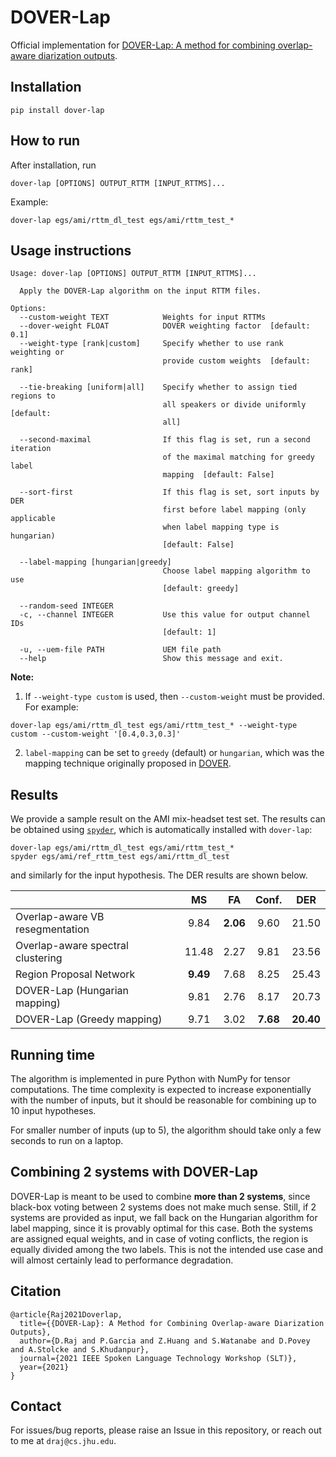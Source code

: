 # DOVER-Lap
Official implementation for [DOVER-Lap: A method for combining overlap-aware diarization outputs](https://arxiv.org/pdf/2011.01997.pdf).

## Installation

```shell
pip install dover-lap
```

## How to run

After installation, run

```shell
dover-lap [OPTIONS] OUTPUT_RTTM [INPUT_RTTMS]...
```

Example:

```shell
dover-lap egs/ami/rttm_dl_test egs/ami/rttm_test_*
```

## Usage instructions

```shell
Usage: dover-lap [OPTIONS] OUTPUT_RTTM [INPUT_RTTMS]...

  Apply the DOVER-Lap algorithm on the input RTTM files.

Options:
  --custom-weight TEXT            Weights for input RTTMs
  --dover-weight FLOAT            DOVER weighting factor  [default: 0.1]
  --weight-type [rank|custom]     Specify whether to use rank weighting or
                                  provide custom weights  [default: rank]

  --tie-breaking [uniform|all]    Specify whether to assign tied regions to
                                  all speakers or divide uniformly  [default:
                                  all]

  --second-maximal                If this flag is set, run a second iteration
                                  of the maximal matching for greedy label
                                  mapping  [default: False]

  --sort-first                    If this flag is set, sort inputs by DER
                                  first before label mapping (only applicable
                                  when label mapping type is hungarian)
                                  [default: False]

  --label-mapping [hungarian|greedy]
                                  Choose label mapping algorithm to use
                                  [default: greedy]

  --random-seed INTEGER
  -c, --channel INTEGER           Use this value for output channel IDs
                                  [default: 1]

  -u, --uem-file PATH             UEM file path
  --help                          Show this message and exit.
```

**Note:** 

1. If `--weight-type custom` is used, then `--custom-weight` must be provided. For example:

```shell
dover-lap egs/ami/rttm_dl_test egs/ami/rttm_test_* --weight-type custom --custom-weight '[0.4,0.3,0.3]'
```

2. `label-mapping` can be set to `greedy` (default) or `hungarian`, which was the mapping
technique originally proposed in [DOVER](https://arxiv.org/abs/1909.08090). 

## Results

We provide a sample result on the AMI mix-headset test set. The results can be 
obtained using [`spyder`](https://github.com/desh2608/spyder), which is automatically
installed with `dover-lap`:

```shell
dover-lap egs/ami/rttm_dl_test egs/ami/rttm_test_*
spyder egs/ami/ref_rttm_test egs/ami/rttm_dl_test
```

and similarly for the input hypothesis. The DER results are shown below.

|                                   |   MS  |  FA  | Conf. |  DER  |
|-----------------------------------|:-----:|:----:|:-----:|:-----:|
| Overlap-aware VB resegmentation   |  9.84 | **2.06** |  9.60 | 21.50 |
| Overlap-aware spectral clustering | 11.48 | 2.27 |  9.81 | 23.56 |
| Region Proposal Network           |  **9.49** | 7.68 |  8.25 | 25.43 |
| DOVER-Lap (Hungarian mapping)     | 9.81 | 2.76 | 8.17 | 20.73 |
| DOVER-Lap (Greedy mapping)        | 9.71 | 3.02 |  **7.68** | **20.40** |



## Running time

The algorithm is implemented in pure Python with NumPy for tensor computations. 
The time complexity is expected to increase exponentially with the number of 
inputs, but it should be reasonable for combining up to 10 input hypotheses.

For smaller number of inputs (up to 5), the algorithm should take only a few seconds
to run on a laptop.

## Combining 2 systems with DOVER-Lap

DOVER-Lap is meant to be used to combine **more than 2 systems**, since
black-box voting between 2 systems does not make much sense. Still, if 2 systems
are provided as input, we fall back on the Hungarian algorithm for label mapping,
since it is provably optimal for this case. Both the systems are assigned equal
weights, and in case of voting conflicts, the region is equally divided among the
two labels. This is not the intended use case and will almost certainly lead
to performance degradation.

## Citation

```
@article{Raj2021Doverlap,
  title={{DOVER-Lap}: A Method for Combining Overlap-aware Diarization Outputs},
  author={D.Raj and P.Garcia and Z.Huang and S.Watanabe and D.Povey and A.Stolcke and S.Khudanpur},
  journal={2021 IEEE Spoken Language Technology Workshop (SLT)},
  year={2021}
}
```

## Contact

For issues/bug reports, please raise an Issue in this repository, or reach out to me at `draj@cs.jhu.edu`.
